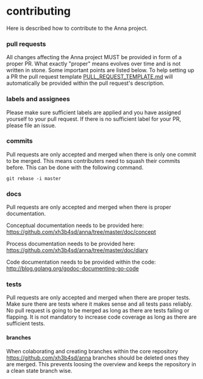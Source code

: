# contributing
Here is described how to contribute to the Anna project.

### pull requests
All changes affecting the Anna project MUST be provided in form of a proper PR.
What exactly "proper" means evolves over time and is not written in stone. Some
important points are listed below. To help setting up a PR the pull request
template [PULL_REQUEST_TEMPLATE.md](/.github.com/PULL_REQUEST_TEMPLATE.md) will
automatically be provided within the pull request's description.

### labels and assignees
Please make sure sufficient labels are applied and you have assigned yourself
to your pull request. If there is no sufficient label for your PR, please file
an issue.

### commits
Pull requests are only accepted and merged when there is only one commit to be
merged. This means contributers need to squash their commits before. This can
be done with the following command.
```
git rebase -i master
```

### docs
Pull requests are only accepted and merged when there is proper documentation.

Conceptual documentation needs to be provided here: https://github.com/xh3b4sd/anna/tree/master/doc/concept

Process documentation needs to be provided here: https://github.com/xh3b4sd/anna/tree/master/doc/diary

Code documentation needs to be provided within the code: http://blog.golang.org/godoc-documenting-go-code

### tests
Pull requests are only accepted and merged when there are proper tests. Make
sure there are tests where it makes sense and all tests pass reliably. No pull
request is going to be merged as long as there are tests failing or flapping.
It is not mandatory to increase code coverage as long as there are sufficient
tests.

#### branches
When colaborating and creating branches within the core repository
https://github.com/xh3b4sd/anna branches should be deleted ones they are
merged. This prevents loosing the overview and keeps the repository in a clean
state branch wise.
